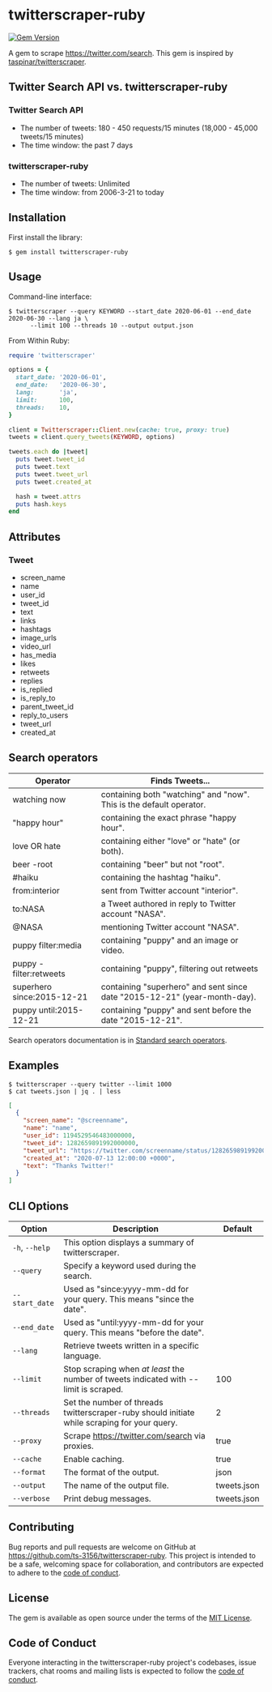 # twitterscraper-ruby

[![Gem Version](https://badge.fury.io/rb/twitterscraper-ruby.svg)](https://badge.fury.io/rb/twitterscraper-ruby)

A gem to scrape https://twitter.com/search. This gem is inspired by [taspinar/twitterscraper](https://github.com/taspinar/twitterscraper).


## Twitter Search API vs. twitterscraper-ruby

### Twitter Search API

- The number of tweets: 180 - 450 requests/15 minutes (18,000 - 45,000 tweets/15 minutes)
- The time window: the past 7 days

### twitterscraper-ruby

- The number of tweets: Unlimited
- The time window: from 2006-3-21 to today


## Installation

First install the library:

```shell script
$ gem install twitterscraper-ruby
````
    

## Usage

Command-line interface:

```shell script
$ twitterscraper --query KEYWORD --start_date 2020-06-01 --end_date 2020-06-30 --lang ja \
      --limit 100 --threads 10 --output output.json
```

From Within Ruby:

```ruby
require 'twitterscraper'

options = {
  start_date: '2020-06-01',
  end_date:   '2020-06-30',
  lang:       'ja',
  limit:      100,
  threads:    10,
}

client = Twitterscraper::Client.new(cache: true, proxy: true)
tweets = client.query_tweets(KEYWORD, options)

tweets.each do |tweet|
  puts tweet.tweet_id
  puts tweet.text
  puts tweet.tweet_url
  puts tweet.created_at

  hash = tweet.attrs
  puts hash.keys
end
```


## Attributes

### Tweet

- screen_name
- name
- user_id
- tweet_id
- text
- links
- hashtags
- image_urls
- video_url
- has_media
- likes
- retweets
- replies
- is_replied
- is_reply_to
- parent_tweet_id
- reply_to_users
- tweet_url
- created_at


## Search operators

| Operator | Finds Tweets... |
| ------------- | ------------- |
| watching now | containing both "watching" and "now". This is the default operator. |
| "happy hour" | containing the exact phrase "happy hour". |
| love OR hate | containing either "love" or "hate" (or both). |
| beer -root | containing "beer" but not "root". |
| #haiku | containing the hashtag "haiku". |
| from:interior | sent from Twitter account "interior". |
| to:NASA | a Tweet authored in reply to Twitter account "NASA". |
| @NASA | mentioning Twitter account "NASA". |
| puppy filter:media | containing "puppy" and an image or video. |
| puppy -filter:retweets | containing "puppy", filtering out retweets |
| superhero since:2015-12-21 | containing "superhero" and sent since date "2015-12-21" (year-month-day). |
| puppy until:2015-12-21 | containing "puppy" and sent before the date "2015-12-21". |

Search operators documentation is in [Standard search operators](https://developer.twitter.com/en/docs/tweets/rules-and-filtering/overview/standard-operators).


## Examples

```shell script
$ twitterscraper --query twitter --limit 1000
$ cat tweets.json | jq . | less
```

```json
[
  {
    "screen_name": "@screenname",
    "name": "name",
    "user_id": 1194529546483000000,
    "tweet_id": 1282659891992000000,
    "tweet_url": "https://twitter.com/screenname/status/1282659891992000000",
    "created_at": "2020-07-13 12:00:00 +0000",
    "text": "Thanks Twitter!"
  }
]
```

## CLI Options

| Option | Description | Default |
| ------------- | ------------- | ------------- |
| `-h`, `--help` | This option displays a summary of twitterscraper. | |
| `--query` | Specify a keyword used during the search. | |
| `--start_date` | Used as "since:yyyy-mm-dd for your query. This means "since the date". | |
| `--end_date` | Used as "until:yyyy-mm-dd for your query. This means "before the date". | |
| `--lang` | Retrieve tweets written in a specific language. | |
| `--limit` | Stop scraping when *at least* the number of tweets indicated with --limit is scraped. | 100 |
| `--threads` | Set the number of threads twitterscraper-ruby should initiate while scraping for your query. | 2 |
| `--proxy` | Scrape https://twitter.com/search via proxies. | true |
| `--cache` | Enable caching. | true |
| `--format` | The format of the output. | json |
| `--output` | The name of the output file. | tweets.json |
| `--verbose` | Print debug messages. | tweets.json |


## Contributing

Bug reports and pull requests are welcome on GitHub at https://github.com/ts-3156/twitterscraper-ruby. This project is intended to be a safe, welcoming space for collaboration, and contributors are expected to adhere to the [code of conduct](https://github.com/ts-3156/twitterscraper-ruby/blob/master/CODE_OF_CONDUCT.md).


## License

The gem is available as open source under the terms of the [MIT License](https://opensource.org/licenses/MIT).


## Code of Conduct

Everyone interacting in the twitterscraper-ruby project's codebases, issue trackers, chat rooms and mailing lists is expected to follow the [code of conduct](https://github.com/ts-3156/twitterscraper-ruby/blob/master/CODE_OF_CONDUCT.md).
